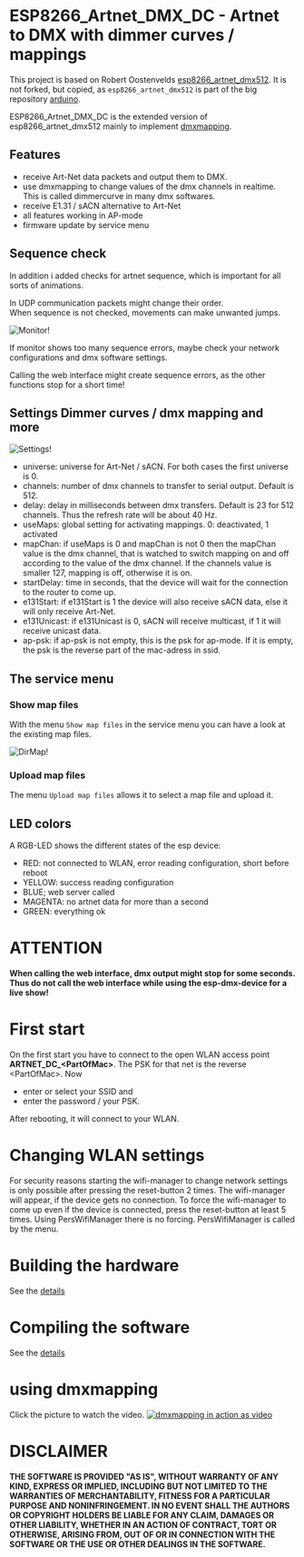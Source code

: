 # ESP8266_Artnet_DMX_DC - Artnet to DMX with dimmer curves / mappings 

This project is based on Robert Oostenvelds [esp8266_artnet_dmx512](https://github.com/robertoostenveld/arduino/tree/master/esp8266_artnet_dmx512).
It is not forked, but copied, as `esp8266_artnet_dmx512` is part of the big repository [arduino](https://github.com/robertoostenveld/arduino).

ESP8266_Artnet_DMX_DC is the extended version of esp8266_artnet_dmx512 mainly to implement [dmxmapping](https://github.com/Lutzion/dmxmapping).

## Features
- receive Art-Net data packets and output them to DMX.
- use dmxmapping to change values of the dmx channels in realtime.  
This is called dimmercurve in many dmx softwares.
- receive E1.31 / sACN alternative to Art-Net
- all features working in AP-mode
- firmware update by service menu  
  
## Sequence check
In addition i added checks for artnet sequence, which is important for all sorts of animations.

In UDP communication packets might change their order.  
When sequence is not checked, movements can make unwanted jumps.  
  
![Monitor!](./media/Monitor.png "Monitor page")

If monitor shows too many sequence errors, maybe check your network configurations and dmx software settings.

Calling the web interface might create sequence errors, as the other functions stop for a short time! 

## Settings  Dimmer curves / dmx mapping and more
![Settings!](./media/Settings.png "Settings page")

- universe: universe for Art-Net / sACN. For both cases the first universe is 0.
- channels: number of dmx channels to transfer to serial output. Default is 512.
- delay: delay in milliseconds between dmx transfers. Default is 23 for 512 channels. Thus the refresh rate will be about 40 Hz.
- useMaps: global setting for activating mappings. 0: deactivated, 1 activated
- mapChan: if useMaps is 0 and mapChan is not 0 then the mapChan value is the dmx channel, that is watched to switch mapping on and off according to the value of the dmx channel. If the channels value is smaller 127, mapping is off, otherwise it is on.
- startDelay: time in seconds, that the device will wait for the connection to the router to come up.
- e131Start: if e131Start is 1 the device will also receive sACN data, else it will only receive Art-Net.
- e131Unicast: if e131Unicast is 0, sACN will receive multicast, if 1 it will receive unicast data.
- ap-psk: if ap-psk is not empty, this is the psk for ap-mode. If it is empty, the psk is the reverse part of the mac-adress in ssid.  
  
## The service menu
### Show map files
With the menu `Show map files` in the service menu you can have a look at the existing map files.  
  
![DirMap!](./media/DirMapFiles.png "Directory of map files")

### Upload map files
The menu `Upload map files` allows it to select a map file and upload it.

## LED colors
A RGB-LED shows the different states of the esp device:
- RED: not connected to WLAN, error reading configuration, short before reboot
- YELLOW: success reading configuration
- BLUE; web server called
- MAGENTA: no artnet data for more than a second
- GREEN: everything ok

# ATTENTION
**When calling the web interface, dmx output might stop for some seconds.  
Thus do not call the web interface while using the esp-dmx-device for a live show!**


# First start
On the first start you have to connect to the open WLAN access point **ARTNET_DC_&lt;PartOfMac&gt;**. The PSK for that net is the reverse &lt;PartOfMac&gt;. Now 
- enter or select your SSID and 
- enter the password / your PSK.

After rebooting, it will connect to your WLAN.


# Changing WLAN settings
For security reasons starting the wifi-manager to change network settings is only possible after pressing the reset-button 2 times. The wifi-manager will appear, if the device gets no connection.
To force the wifi-manager to come up even if the device is connected, press the reset-button at least 5 times. Using PersWifiManager there is no forcing. PersWifiManager is called by the menu.
  

# Building the hardware
See the [details](HARDWARE.md)  
  
  
# Compiling the software
See the [details](COMPILE.md)  
  
# using dmxmapping  
  
Click the picture to watch the video.
[![dmxmapping in action as video](./media/dmxmapping_pic2vid.jpg)](http://lutzion.de/media/dmxmapping_with_2_lasers.mp4)  
  
# DISCLAIMER

**THE SOFTWARE IS PROVIDED "AS IS", WITHOUT WARRANTY OF ANY KIND, EXPRESS OR IMPLIED, INCLUDING BUT NOT LIMITED TO THE WARRANTIES OF MERCHANTABILITY, FITNESS FOR A PARTICULAR PURPOSE AND NONINFRINGEMENT. IN NO EVENT SHALL THE AUTHORS OR COPYRIGHT HOLDERS BE LIABLE FOR ANY CLAIM, DAMAGES OR OTHER LIABILITY, WHETHER IN AN ACTION OF CONTRACT, TORT OR OTHERWISE, ARISING FROM, OUT OF OR IN CONNECTION WITH THE SOFTWARE OR THE USE OR OTHER DEALINGS IN THE SOFTWARE.**

